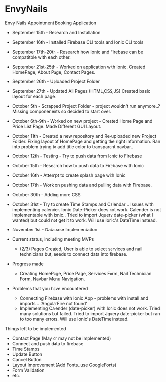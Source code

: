 # EnvyNails
Envy Nails Appointment Booking Application
- September 15th - Research and Installation
- September 16th - Installed Firebase CLI tools and Ionic CLI tools
- September 17th-20th - Research how Ionic and Firebase can be compatitble with each other.
- September 21st-25th - Worked on application with Ionic. Created HomePage, About Page, Contact Pages.
- September 26th - Uploaded Project Folder
- September 27th - Updated All Pages (HTML,CSS,JS) Created basic layout for each page.
- October 5th - Scrapped Project Folder - project wouldn't run anymore..? Missing componenents so decided to start over.
- October 6th-9th - Worked on new project - Created Home Page and Price List Page. Made Different GUI Layout.
- October 11th - Created a new repository and Re-uploaded new Project Folder. Fixing layout of HomePage and getting the right information. Ran into problem trying to add title color to transparent navbar..
- October 12th - Testing - Try to push data from Ionic to Firebase
- October 15th - Research how to push data to Firebase with Ionic
- October 16th - Attempt to create splash page with Ionic
- October 17th - Work on pushing data and pulling data with Firebase.
- October 30th - Adding more CSS
- October 31st - Try to create Time Stamps and Calendar .. Issues with implementing calender. Ionic Date-Picker does not work. Calender is not implementable with ionic.. Tried to import Jquery date-picker (what I wanted) but could not get it to work. Will use Ionic's DateTime instead.
- November 1st - Database Implementation

- Current status, including meeting MVPs
  - (2/3) Pages Created, User is able to select services and nail technicians but, needs to connect data into firebase.

- Progress made 
  - Creating HomePage, Price Page, Services Form, Nail Technician Form, Navbar Menu Navigation.

- Problems that you have encountered
  - Connecting Firebase with Ionic App - problems with install and imports .. 'AngularFire not found'
  - Implementing Calender (date-picker) with Ionic does not work. Tried many solutions but failed. Tried to import Jquery date-picker but ran to too many errors. Will use Ionic's DateTime instead.

Things left to be implemented 
- Contact Page (May or may not be implemented)
- Connect and push data to firebase
- Time Stamps
- Update Button
- Cancel Button
- Layout Improvement (Add Fonts..use GoogleFonts)
- Form Validation
- etc.
